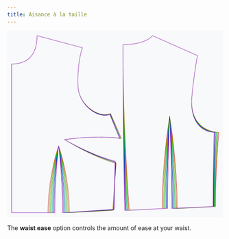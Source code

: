 ```yaml
---
title: Aisance à la taille
---
```


![The effect of the waist ease option on the pattern](sample.png)

The **waist ease** option controls the amount of ease at your waist.
